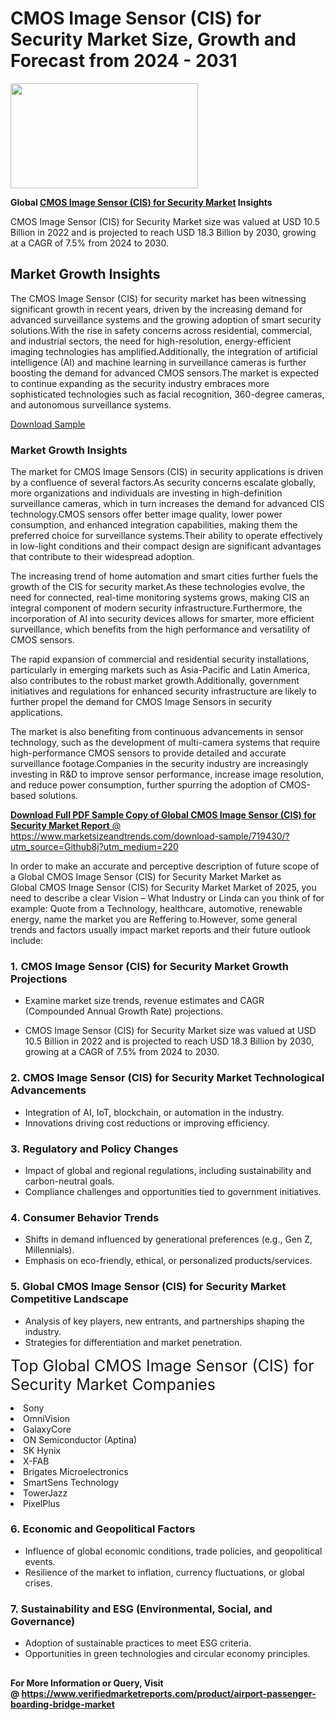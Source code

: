 <H1>CMOS Image Sensor (CIS) for Security Market Size, Growth and Forecast from 2024 - 2031</H1><img class="aligncenter size-medium wp-image-584254" src="https://thirdeyenews.in/wp-content/uploads/2024/09/Global-Market-Research-300x168.jpeg" alt="" width="300" height="168" /><p><strong>Global&nbsp;<a href="https://www.marketsizeandtrends.com/download-sample/719430/?utm_source=Github8j?utm_medium=220">CMOS Image Sensor (CIS) for Security Market</a> Insights</strong></p><p>CMOS Image Sensor (CIS) for Security Market size was valued at USD 10.5 Billion in 2022 and is projected to reach USD 18.3 Billion by 2030, growing at a CAGR of 7.5% from 2024 to 2030.</p><p><h2>Market Growth Insights</h2> <p>The CMOS Image Sensor (CIS) for security market has been witnessing significant growth in recent years, driven by the increasing demand for advanced surveillance systems and the growing adoption of smart security solutions.With the rise in safety concerns across residential, commercial, and industrial sectors, the need for high-resolution, energy-efficient imaging technologies has amplified.Additionally, the integration of artificial intelligence (AI) and machine learning in surveillance cameras is further boosting the demand for advanced CMOS sensors.The market is expected to continue expanding as the security industry embraces more sophisticated technologies such as facial recognition, 360-degree cameras, and autonomous surveillance systems.</p> <p><a href="#">Download Sample</a></p> <h3>Market Growth Insights</h3> <p>The market for CMOS Image Sensors (CIS) in security applications is driven by a confluence of several factors.As security concerns escalate globally, more organizations and individuals are investing in high-definition surveillance cameras, which in turn increases the demand for advanced CIS technology.CMOS sensors offer better image quality, lower power consumption, and enhanced integration capabilities, making them the preferred choice for surveillance systems.Their ability to operate effectively in low-light conditions and their compact design are significant advantages that contribute to their widespread adoption.</p> <p>The increasing trend of home automation and smart cities further fuels the growth of the CIS for security market.As these technologies evolve, the need for connected, real-time monitoring systems grows, making CIS an integral component of modern security infrastructure.Furthermore, the incorporation of AI into security devices allows for smarter, more efficient surveillance, which benefits from the high performance and versatility of CMOS sensors.</p> <p>The rapid expansion of commercial and residential security installations, particularly in emerging markets such as Asia-Pacific and Latin America, also contributes to the robust market growth.Additionally, government initiatives and regulations for enhanced security infrastructure are likely to further propel the demand for CMOS Image Sensors in security applications.</p> <p>The market is also benefiting from continuous advancements in sensor technology, such as the development of multi-camera systems that require high-performance CMOS sensors to provide detailed and accurate surveillance footage.Companies in the security industry are increasingly investing in R&D to improve sensor performance, increase image resolution, and reduce power consumption, further spurring the adoption of CMOS-based solutions.</p> <p><a href="#"></p><p><span class=""><strong>Download Full PDF Sample Copy of Global CMOS Image Sensor (CIS) for Security Market Report</strong> @ <a href="https://www.marketsizeandtrends.com/download-sample/719430/?utm_source=Github8j?utm_medium=220" target="_blank">https://www.marketsizeandtrends.com/download-sample/719430/?utm_source=Github8j?utm_medium=220</a></span></p><p>In order to make an accurate and perceptive description of future scope of a Global&nbsp;CMOS Image Sensor (CIS) for Security Market Market as Global&nbsp;CMOS Image Sensor (CIS) for Security Market Market of 2025, you need to describe a clear Vision &ndash; What Industry or Linda can you think of for example: Quote from a Technology, healthcare, automotive, renewable energy, name the market you are Reffering to.However, some general trends and factors usually impact market reports and their future outlook include:</p><h3>1.&nbsp;<strong>CMOS Image Sensor (CIS) for Security Market Growth Projections</strong></h3><ul><li>Examine market size trends, revenue estimates and CAGR (Compounded Annual Growth Rate) projections.</li><li><p>CMOS Image Sensor (CIS) for Security Market size was valued at USD 10.5 Billion in 2022 and is projected to reach USD 18.3 Billion by 2030, growing at a CAGR of 7.5% from 2024 to 2030.</p></li></ul><h3>2.&nbsp;<strong>CMOS Image Sensor (CIS) for Security Market Technological Advancements</strong></h3><ul><li>Integration of AI, IoT, blockchain, or automation in the industry.</li><li>Innovations driving cost reductions or improving efficiency.</li></ul><h3>3.&nbsp;<strong>Regulatory and Policy Changes</strong></h3><ul><li>Impact of global and regional regulations, including sustainability and carbon-neutral goals.</li><li>Compliance challenges and opportunities tied to government initiatives.</li></ul><h3>4.&nbsp;<strong>Consumer Behavior Trends</strong></h3><ul><li>Shifts in demand influenced by generational preferences (e.g., Gen Z, Millennials).</li><li>Emphasis on eco-friendly, ethical, or personalized products/services.</li></ul><h3>5.&nbsp;<strong>Global CMOS Image Sensor (CIS) for Security Market Competitive Landscape</strong></h3><ul><li>Analysis of key players, new entrants, and partnerships shaping the industry.</li><li>Strategies for differentiation and market penetration.</li></ul><p data-pm-slice="1 1 []"><span style="color: inherit; font-family: inherit; font-size: 25px;">Top Global CMOS Image Sensor (CIS) for Security Market Companies</span></p><div class="" data-test-id=""><p><li>Sony</li><li> OmniVision</li><li> GalaxyCore</li><li> ON Semiconductor (Aptina)</li><li> SK Hynix</li><li> X-FAB</li><li> Brigates Microelectronics</li><li> SmartSens Technology</li><li> TowerJazz</li><li> PixelPlus</li></p></div><h3>6.&nbsp;<strong>Economic and Geopolitical Factors</strong></h3><ul><li>Influence of global economic conditions, trade policies, and geopolitical events.</li><li>Resilience of the market to inflation, currency fluctuations, or global crises.</li></ul><h3>7.&nbsp;<strong>Sustainability and ESG (Environmental, Social, and Governance)</strong></h3><ul><li>Adoption of sustainable practices to meet ESG criteria.</li><li>Opportunities in green technologies and circular economy principles.</li></ul><h2><strong style="font-size: 14px;">For More Information or Query, Visit @&nbsp;</strong><a style="background-color: #ffffff; font-size: 14px;" href="https://www.marketsizeandtrends.com/report/cmos-image-sensor-cis-for-security-market/" target="_blank">https://www.verifiedmarketreports.com/product/airport-passenger-boarding-bridge-market</a></h2>